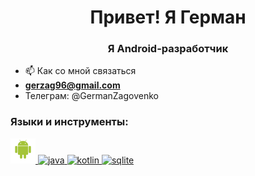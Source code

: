 <h1 align="center">Привет! Я Герман</h1>
<h3 align="center">Я Android-разработчик</h3>

- 📫 Как со мной связаться
- **gerzag96@gmail.com**
- Телеграм: @GermanZagovenko
  



<h3 align="left">Языки и инструменты:</h3>
<p align="left"> <a href="https://developer.android .com" target="_blank" rel="noreferrer"> <img src="https://raw.githubusercontent.com/devicons/devicon/master/icons/android/android-original-wordmark.svg" alt=" android" width="40" height="40"/> </a> <a href="https://www.java.com" target="_blank" rel="noreferrer">
  <img src="https ://raw.githubusercontent.com/devicons/devicon/master/icons/java/java-original.svg" alt="java" width="40" height="40"/> </a> <a href= "https://kotlinlang.org" target="_blank" rel="noreferrer">
    <img src="https://www.vectorlogo.zone/logos/kotlinlang/kotlinlang-icon.svg" alt="kotlin" width="40" height="40"/> </a> <a href="https://www.sqlite.org/" target="_blank" rel="noreferrer"> <img src="https: //www.vectorlogo.zone/logos/sqlite/sqlite-icon.svg" alt="sqlite" width="40" height="40"/> </a> </p>

